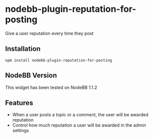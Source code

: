 # nodebb-plugin-reputation-for-posting
Give a user reputation every time they post

## Installation
`npm install nodebb-plugin-reputation-for-posting`

## NodeBB Version
This widget has been tested on NodeBB 1.1.2

## Features
* When a user posts a topic or a comment, the user will be awarded reputation
* Control how much reputation a user will be awarded in the admin settings
